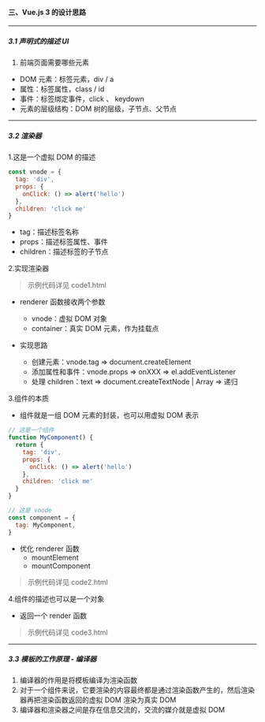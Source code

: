#### 三、Vue.js 3 的设计思路

-----

##### 3.1 声明式的描述 UI

1. 前端页面需要哪些元素

+ DOM 元素：标签元素，div / a
+ 属性：标签属性，class / id
+ 事件：标签绑定事件，click 、 keydown
+ 元素的层级结构：DOM 树的层级，子节点、父节点

-----

##### 3.2 渲染器

1.这是一个虚拟 DOM 的描述

```js
const vnode = {
  tag: 'div',
  props: {
    onClick: () => alert('hello')
  },
  children: 'click me'
}
```

+ tag：描述标签名称
+ props：描述标签属性、事件
+ children：描述标签的子节点

2.实现渲染器

> 示例代码详见 code1.html

+ renderer 函数接收两个参数
  + vnode：虚拟 DOM 对象
  + container：真实 DOM 元素，作为挂载点

+ 实现思路
  + 创建元素：vnode.tag => document.createElement
  + 添加属性和事件：vnode.props => onXXX => el.addEventListener
  + 处理 children：text => document.createTextNode | Array => 递归

3.组件的本质

+ 组件就是一组 DOM 元素的封装，也可以用虚拟 DOM 表示

```js
// 这是一个组件
function MyComponent() {
  return {
    tag: 'div',
    props: {
      onClick: () => alert('hello')
    },
    children: 'click me'
  }
}

// 这是 vnode
const component = {
  tag: MyComponent,
}
```

+ 优化 renderer 函数
  + mountElement
  + mountComponent

> 示例代码详见 code2.html

4.组件的描述也可以是一个对象

+ 返回一个 render 函数

> 示例代码详见 code3.html

-----

##### 3.3 模板的工作原理 - 编译器

1. 编译器的作用是将模板编译为渲染函数
2. 对于一个组件来说，它要渲染的内容最终都是通过渲染函数产生的，然后渲染器再把渲染函数返回的虚拟 DOM 渲染为真实 DOM
3. 编译器和渲染器之间是存在信息交流的，交流的媒介就是虚拟 DOM
